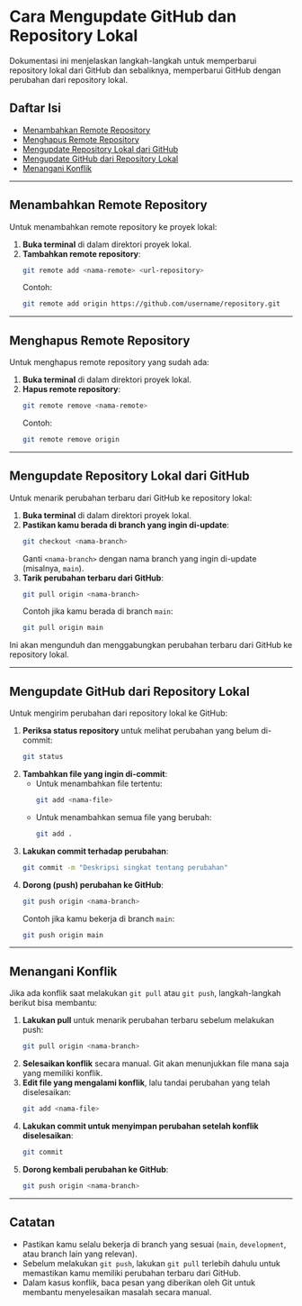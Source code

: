 # Cara Mengupdate GitHub dan Repository Lokal

Dokumentasi ini menjelaskan langkah-langkah untuk memperbarui repository lokal dari GitHub dan sebaliknya, memperbarui GitHub dengan perubahan dari repository lokal.

## Daftar Isi

- [Menambahkan Remote Repository](#menambahkan-remote-repository)
- [Menghapus Remote Repository](#menghapus-remote-repository)
- [Mengupdate Repository Lokal dari GitHub](#mengupdate-repository-lokal-dari-github)
- [Mengupdate GitHub dari Repository Lokal](#mengupdate-github-dari-repository-lokal)
- [Menangani Konflik](#menangani-konflik)

---

## Menambahkan Remote Repository

Untuk menambahkan remote repository ke proyek lokal:

1. **Buka terminal** di dalam direktori proyek lokal.
2. **Tambahkan remote repository**:
   ```bash
   git remote add <nama-remote> <url-repository>
   ```
   Contoh:
   ```bash
   git remote add origin https://github.com/username/repository.git
   ```

---

## Menghapus Remote Repository

Untuk menghapus remote repository yang sudah ada:

1. **Buka terminal** di dalam direktori proyek lokal.
2. **Hapus remote repository**:
   ```bash
   git remote remove <nama-remote>
   ```
   Contoh:
   ```bash
   git remote remove origin
   ```

---

## Mengupdate Repository Lokal dari GitHub

Untuk menarik perubahan terbaru dari GitHub ke repository lokal:

1. **Buka terminal** di dalam direktori proyek lokal.
2. **Pastikan kamu berada di branch yang ingin di-update**:
   ```bash
   git checkout <nama-branch>
   ```
   Ganti `<nama-branch>` dengan nama branch yang ingin di-update (misalnya, `main`).
3. **Tarik perubahan terbaru dari GitHub**:
   ```bash
   git pull origin <nama-branch>
   ```
   Contoh jika kamu berada di branch `main`:
   ```bash
   git pull origin main
   ```

Ini akan mengunduh dan menggabungkan perubahan terbaru dari GitHub ke repository lokal.

---

## Mengupdate GitHub dari Repository Lokal

Untuk mengirim perubahan dari repository lokal ke GitHub:

1. **Periksa status repository** untuk melihat perubahan yang belum di-commit:
   ```bash
   git status
   ```
2. **Tambahkan file yang ingin di-commit**:
   - Untuk menambahkan file tertentu:
     ```bash
     git add <nama-file>
     ```
   - Untuk menambahkan semua file yang berubah:
     ```bash
     git add .
     ```
3. **Lakukan commit terhadap perubahan**:
   ```bash
   git commit -m "Deskripsi singkat tentang perubahan"
   ```
4. **Dorong (push) perubahan ke GitHub**:
   ```bash
   git push origin <nama-branch>
   ```
   Contoh jika kamu bekerja di branch `main`:
   ```bash
   git push origin main
   ```

---

## Menangani Konflik

Jika ada konflik saat melakukan `git pull` atau `git push`, langkah-langkah berikut bisa membantu:

1. **Lakukan pull** untuk menarik perubahan terbaru sebelum melakukan push:
   ```bash
   git pull origin <nama-branch>
   ```
2. **Selesaikan konflik** secara manual. Git akan menunjukkan file mana saja yang memiliki konflik.
3. **Edit file yang mengalami konflik**, lalu tandai perubahan yang telah diselesaikan:
   ```bash
   git add <nama-file>
   ```
4. **Lakukan commit untuk menyimpan perubahan setelah konflik diselesaikan**:
   ```bash
   git commit
   ```
5. **Dorong kembali perubahan ke GitHub**:
   ```bash
   git push origin <nama-branch>
   ```

---

## Catatan

- Pastikan kamu selalu bekerja di branch yang sesuai (`main`, `development`, atau branch lain yang relevan).
- Sebelum melakukan `git push`, lakukan `git pull` terlebih dahulu untuk memastikan kamu memiliki perubahan terbaru dari GitHub.
- Dalam kasus konflik, baca pesan yang diberikan oleh Git untuk membantu menyelesaikan masalah secara manual.
```
